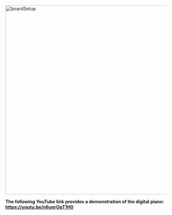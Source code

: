 <img width="792" height="591" alt="boardSetup" src="https://github.com/user-attachments/assets/4f8db775-69b4-4982-a6fe-4f758393e112" />

**The following YouTube link provides a demonstration of the digital piano: https://youtu.be/n6unrOqT1H0**
